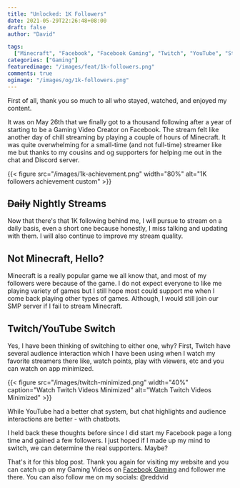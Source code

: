 ```yaml
---
title: "Unlocked: 1K Followers"
date: 2021-05-29T22:26:48+08:00
draft: false
author: "David"

tags:
  ["Minecraft", "Facebook", "Facebook Gaming", "Twitch", "YouTube", "Streaming"]
categories: ["Gaming"]
featuredimage: "/images/feat/1k-followers.png"
comments: true
ogimage: "/images/og/1k-followers.png"
---
```


First of all, thank you so much to all who stayed, watched, and enjoyed my content.

It was on May 26th that we finally got to a thousand following after a year of starting to be a Gaming Video Creator on Facebook. The stream felt like another day of chill streaming by playing a couple of hours of Minecraft. It was quite overwhelming for a small-time (and not full-time) streamer like me but thanks to my cousins and og supporters for helping me out in the chat and Discord server.

{{< figure src="/images/1k-achievement.png" width="80%" alt="1K followers achievement custom" >}}

## <strike>Daily</strike> Nightly Streams

Now that there's that 1K following behind me, I will pursue to stream on a daily basis, even a short one because honestly, I miss talking and updating with them. I will also continue to improve my stream quality.

## Not Minecraft, Hello?

Minecraft is a really popular game we all know that, and most of my followers were because of the game. I do not expect everyone to like me playing variety of games but I still hope most could support me when I come back playing other types of games. Although, I would still join our SMP server if I fail to stream Minecraft.

## Twitch/YouTube Switch

Yes, I have been thinking of switching to either one, why? First, Twitch have several audience interaction which I have been using when I watch my favorite streamers there like, watch points, play with viewers, etc and you can watch on app minimized.

{{< figure src="/images/twitch-minimized.png" width="40%" caption="Watch Twitch Videos Minimized" alt="Watch Twitch Videos Minimized" >}}

While YouTube had a better chat system, but chat highlights and audience interactions are better - with chatbots.

I held back these thoughts before since I did start my Facebook page a long time and gained a few followers. I just hoped if I made up my mind to switch, we can determine the real supporters. Maybe?

That's it for this blog post. Thank you again for visiting my website and you can catch up on my Gaming Videos on [Facebook Gaming](https://fb.gg/RedDavidGG) and follower me there. You can also follow me on my socials: @reddvid
